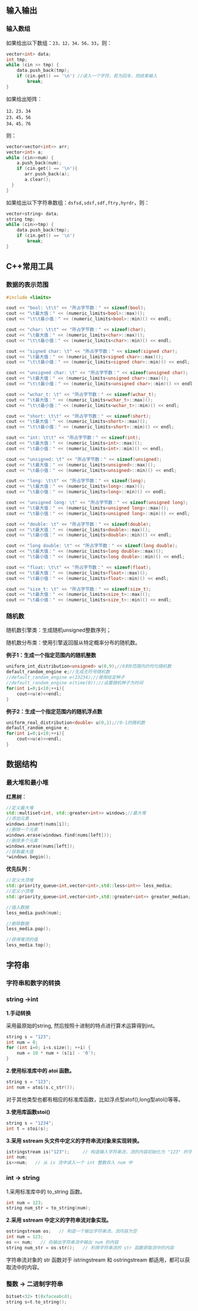 







## 输入输出

### 输入数组

如果给出以下数组：`23，12，34，56，33`，则：

```C++
vector<int> data;
int tmp;
while (cin >> tmp) {
	data.push_back(tmp);
	if (cin.get() == '\n') //读入一个字符，若为回车，则结束输入
		break;
}
```



如果给出矩阵：

```
12，23，34
23，45，56
34，45，76
```

则：

```C++
vector<vector<int>> arr;	
vector<int> a;
while (cin>>num) {
    a.push_back(num);
    if (cin.get() == '\n'){
       arr.push_back(a);
       a.clear();
  }
}
```



如果给出以下字符串数组：`dsfsd,sdsf,sdf,ftry,hyrdr`，则：

```C++
vector<string> data;
string tmp;
while (cin>>tmp) {
	data.push_back(tmp);
	if (cin.get() == '\n') 
		break;
}
```



## C++常用工具




### 数据的表示范围

```C++
#include <limits>

cout << "bool: \t\t" << "所占字节数：" << sizeof(bool);
cout << "\t最大值：" << (numeric_limits<bool>::max)();
cout << "\t\t最小值：" << (numeric_limits<bool>::min)() << endl;

cout << "char: \t\t" << "所占字节数：" << sizeof(char);
cout << "\t最大值：" << (numeric_limits<char>::max)();
cout << "\t\t最小值：" << (numeric_limits<char>::min)() << endl;

cout << "signed char: \t" << "所占字节数：" << sizeof(signed char);
cout << "\t最大值：" << (numeric_limits<signed char>::max)();
cout << "\t\t最小值：" << (numeric_limits<signed char>::min)() << endl;

cout << "unsigned char: \t" << "所占字节数：" << sizeof(unsigned char);
cout << "\t最大值：" << (numeric_limits<unsigned char>::max)();
cout << "\t\t最小值：" << (numeric_limits<unsigned char>::min)() << endl;

cout << "wchar_t: \t" << "所占字节数：" << sizeof(wchar_t);
cout << "\t最大值：" << (numeric_limits<wchar_t>::max)();
cout << "\t\t最小值：" << (numeric_limits<wchar_t>::min)() << endl;

cout << "short: \t\t" << "所占字节数：" << sizeof(short);
cout << "\t最大值：" << (numeric_limits<short>::max)();
cout << "\t\t最小值：" << (numeric_limits<short>::min)() << endl;

cout << "int: \t\t" << "所占字节数：" << sizeof(int);
cout << "\t最大值：" << (numeric_limits<int>::max)();
cout << "\t最小值：" << (numeric_limits<int>::min)() << endl;

cout << "unsigned: \t" << "所占字节数：" << sizeof(unsigned);
cout << "\t最大值：" << (numeric_limits<unsigned>::max)();
cout << "\t最小值：" << (numeric_limits<unsigned>::min)() << endl;

cout << "long: \t\t" << "所占字节数：" << sizeof(long);
cout << "\t最大值：" << (numeric_limits<long>::max)();
cout << "\t最小值：" << (numeric_limits<long>::min)() << endl;

cout << "unsigned long: \t" << "所占字节数：" << sizeof(unsigned long);
cout << "\t最大值：" << (numeric_limits<unsigned long>::max)();
cout << "\t最小值：" << (numeric_limits<unsigned long>::min)() << endl;

cout << "double: \t" << "所占字节数：" << sizeof(double);
cout << "\t最大值：" << (numeric_limits<double>::max)();
cout << "\t最小值：" << (numeric_limits<double>::min)() << endl;

cout << "long double: \t" << "所占字节数：" << sizeof(long double);
cout << "\t最大值：" << (numeric_limits<long double>::max)();
cout << "\t最小值：" << (numeric_limits<long double>::min)() << endl;

cout << "float: \t\t" << "所占字节数：" << sizeof(float);
cout << "\t最大值：" << (numeric_limits<float>::max)();
cout << "\t最小值：" << (numeric_limits<float>::min)() << endl;

cout << "size_t: \t" << "所占字节数：" << sizeof(size_t);
cout << "\t最大值：" << (numeric_limits<size_t>::max)();
cout << "\t最小值：" << (numeric_limits<size_t>::min)() << endl;
```









### 随机数

随机数引擎类：生成随机unsigned整数序列；

随机数分布类：使用引擎返回服从特定概率分布的随机数。

**例子1：生成一个指定范围内的随机整数**

```C++
uniform_int_distribution<unsigned> u(0,9);//0到9范围内的均匀随机数
default_random_engine e;//生成无符号随机数
//default_random_engine e(23234);//使用给定种子
//default_random_engine e(time(0));//设置随机种子为时间
for(int i=0;i<10;++i){
    cout<<u(e)<<endl;
}
```



**例子2：生成一个指定范围内的随机浮点数**

```C++
uniform_real_distribution<double> u(0,1);//0-1的随机数
default_random_engine e;
for(int i=0;i<10;++i){
    cout<<u(e)<<endl;
}
```





## 数据结构

### 最大堆和最小堆

**红黑树**：

```C++
//定义最大堆
std::multiset<int, std::greater<int>> windows;//最大堆
//添加元素
windows.insert(nums[i]);
//删除一个元素
windows.erase(windows.find(nums[left]));
//删除多个元素
windows.erase(nums[left]);
//获取最大值
*windows.begin();
```



**优先队列**：

```C++
//定义大顶堆
std::priority_queue<int,vector<int>,std::less<int>> less_media;
//定义小顶堆
std::priority_queue<int,vector<int>,std::greater<int>> greater_median;

//插入数据
less_media.push(num);

//删除数据
less_media.pop();

//获得堆顶的值
less_media.top();
```





## 字符串



### 字符串和数字的转换

### string ->int
**1.手动转换**

采用最原始的string, 然后按照十进制的特点进行算术运算得到int。

```C++
string s = "123";
int num = 0;
for (int i=0; i<s.size(); ++i) {
    num = 10 * num + (s[i] - '0');
}
```

**2.使用标准库中的 atoi 函数。**

```C++
string s = "123";
int num = atoi(s.c_str());
```

对于其他类型也都有相应的标准库函数，比如浮点型atof(),long型atol()等等。

**3.使用库函数stoi()**

```C++
string s = "1234";
int t = stoi(s);
```



**3.采用 sstream 头文件中定义的字符串流对象来实现转换。**

```C++
istringstream is("123");     // 构造输入字符串流，流的内容初始化为 "123" 的字符串
int num;
is>>num;   // 从 is 流中读入一个 int 整数存入 num 中
```



### int -> string
1.采用标准库中的 to_string 函数。

```C++
int num = 123;
string num_str = to_string(num);
```



**2.采用 sstream 中定义的字符串流对象实现。**

```C++
ostringstream os;   // 构造一个输出字符串流，流内容为空
int num = 123;
os << num;   // 向输出字符串流中输出 num 的内容
string num_str = os.str();   // 利用字符串流的 str 函数获取流中的内容
```


字符串流对象的 str 函数对于 istringstream 和 ostringstream 都适用，都可以获取流中的内容。



### 整数 -> 二进制字符串

```C++
bitset<32> t(0xfaceabcd);
string s=t.to_string();
```





